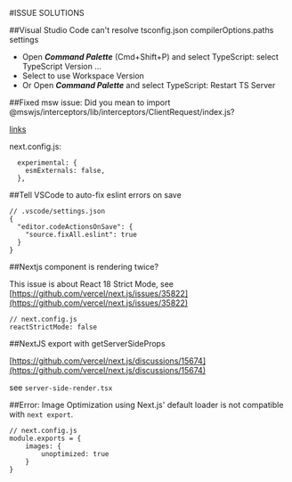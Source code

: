 #ISSUE SOLUTIONS

##Visual Studio Code can't resolve tsconfig.json compilerOptions.paths settings

- Open **_Command Palette_** (Cmd+Shift+P) and select TypeScript: select TypeScript Version ...
- Select to use Workspace Version
- Or Open **_Command Palette_** and select TypeScript: Restart TS Server

##Fixed msw issue: Did you mean to import @mswjs/interceptors/lib/interceptors/ClientRequest/index.js?

[links](https://pullanswer.com/questions/with-msw-unhandledrejection-error-err_unsupported_dir_import)

next.config.js:

```
  experimental: {
    esmExternals: false,
  },
```

##Tell VSCode to auto-fix eslint errors on save

```
// .vscode/settings.json
{
  "editor.codeActionsOnSave": {
    "source.fixAll.eslint": true
  }
}
```

##Nextjs component is rendering twice?

This issue is about React 18 Strict Mode, see [https://github.com/vercel/next.js/issues/35822](https://github.com/vercel/next.js/issues/35822)

```
// next.config.js
reactStrictMode: false
```

##NextJS export with getServerSideProps

[https://github.com/vercel/next.js/discussions/15674](https://github.com/vercel/next.js/discussions/15674)

see `server-side-render.tsx`

##Error: Image Optimization using Next.js' default loader is not compatible with `next export`.

```
// next.config.js
module.exports = {
    images: {
        unoptimized: true
    }
}
```
